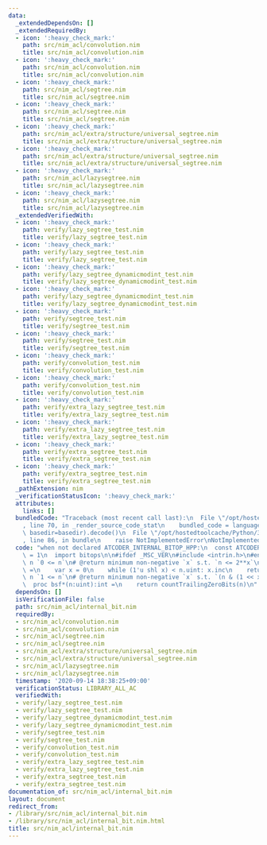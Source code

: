 ```yaml
---
data:
  _extendedDependsOn: []
  _extendedRequiredBy:
  - icon: ':heavy_check_mark:'
    path: src/nim_acl/convolution.nim
    title: src/nim_acl/convolution.nim
  - icon: ':heavy_check_mark:'
    path: src/nim_acl/convolution.nim
    title: src/nim_acl/convolution.nim
  - icon: ':heavy_check_mark:'
    path: src/nim_acl/segtree.nim
    title: src/nim_acl/segtree.nim
  - icon: ':heavy_check_mark:'
    path: src/nim_acl/segtree.nim
    title: src/nim_acl/segtree.nim
  - icon: ':heavy_check_mark:'
    path: src/nim_acl/extra/structure/universal_segtree.nim
    title: src/nim_acl/extra/structure/universal_segtree.nim
  - icon: ':heavy_check_mark:'
    path: src/nim_acl/extra/structure/universal_segtree.nim
    title: src/nim_acl/extra/structure/universal_segtree.nim
  - icon: ':heavy_check_mark:'
    path: src/nim_acl/lazysegtree.nim
    title: src/nim_acl/lazysegtree.nim
  - icon: ':heavy_check_mark:'
    path: src/nim_acl/lazysegtree.nim
    title: src/nim_acl/lazysegtree.nim
  _extendedVerifiedWith:
  - icon: ':heavy_check_mark:'
    path: verify/lazy_segtree_test.nim
    title: verify/lazy_segtree_test.nim
  - icon: ':heavy_check_mark:'
    path: verify/lazy_segtree_test.nim
    title: verify/lazy_segtree_test.nim
  - icon: ':heavy_check_mark:'
    path: verify/lazy_segtree_dynamicmodint_test.nim
    title: verify/lazy_segtree_dynamicmodint_test.nim
  - icon: ':heavy_check_mark:'
    path: verify/lazy_segtree_dynamicmodint_test.nim
    title: verify/lazy_segtree_dynamicmodint_test.nim
  - icon: ':heavy_check_mark:'
    path: verify/segtree_test.nim
    title: verify/segtree_test.nim
  - icon: ':heavy_check_mark:'
    path: verify/segtree_test.nim
    title: verify/segtree_test.nim
  - icon: ':heavy_check_mark:'
    path: verify/convolution_test.nim
    title: verify/convolution_test.nim
  - icon: ':heavy_check_mark:'
    path: verify/convolution_test.nim
    title: verify/convolution_test.nim
  - icon: ':heavy_check_mark:'
    path: verify/extra_lazy_segtree_test.nim
    title: verify/extra_lazy_segtree_test.nim
  - icon: ':heavy_check_mark:'
    path: verify/extra_lazy_segtree_test.nim
    title: verify/extra_lazy_segtree_test.nim
  - icon: ':heavy_check_mark:'
    path: verify/extra_segtree_test.nim
    title: verify/extra_segtree_test.nim
  - icon: ':heavy_check_mark:'
    path: verify/extra_segtree_test.nim
    title: verify/extra_segtree_test.nim
  _pathExtension: nim
  _verificationStatusIcon: ':heavy_check_mark:'
  attributes:
    links: []
  bundledCode: "Traceback (most recent call last):\n  File \"/opt/hostedtoolcache/Python/3.8.5/x64/lib/python3.8/site-packages/onlinejudge_verify/documentation/build.py\"\
    , line 70, in _render_source_code_stat\n    bundled_code = language.bundle(stat.path,\
    \ basedir=basedir).decode()\n  File \"/opt/hostedtoolcache/Python/3.8.5/x64/lib/python3.8/site-packages/onlinejudge_verify/languages/nim.py\"\
    , line 86, in bundle\n    raise NotImplementedError\nNotImplementedError\n"
  code: "when not declared ATCODER_INTERNAL_BITOP_HPP:\n  const ATCODER_INTERNAL_BITOP_HPP*\
    \ = 1\n  import bitops\n\n#ifdef _MSC_VER\n#include <intrin.h>\n#endif\n\n# @param\
    \ n `0 <= n`\n# @return minimum non-negative `x` s.t. `n <= 2**x`\n  proc ceil_pow2*(n:int):int\
    \ =\n    var x = 0\n    while (1'u shl x) < n.uint: x.inc\n    return x\n# @param\
    \ n `1 <= n`\n# @return minimum non-negative `x` s.t. `(n & (1 << x)) != 0`\n\
    \  proc bsf*(n:uint):int =\n    return countTrailingZeroBits(n)\n"
  dependsOn: []
  isVerificationFile: false
  path: src/nim_acl/internal_bit.nim
  requiredBy:
  - src/nim_acl/convolution.nim
  - src/nim_acl/convolution.nim
  - src/nim_acl/segtree.nim
  - src/nim_acl/segtree.nim
  - src/nim_acl/extra/structure/universal_segtree.nim
  - src/nim_acl/extra/structure/universal_segtree.nim
  - src/nim_acl/lazysegtree.nim
  - src/nim_acl/lazysegtree.nim
  timestamp: '2020-09-14 18:38:25+09:00'
  verificationStatus: LIBRARY_ALL_AC
  verifiedWith:
  - verify/lazy_segtree_test.nim
  - verify/lazy_segtree_test.nim
  - verify/lazy_segtree_dynamicmodint_test.nim
  - verify/lazy_segtree_dynamicmodint_test.nim
  - verify/segtree_test.nim
  - verify/segtree_test.nim
  - verify/convolution_test.nim
  - verify/convolution_test.nim
  - verify/extra_lazy_segtree_test.nim
  - verify/extra_lazy_segtree_test.nim
  - verify/extra_segtree_test.nim
  - verify/extra_segtree_test.nim
documentation_of: src/nim_acl/internal_bit.nim
layout: document
redirect_from:
- /library/src/nim_acl/internal_bit.nim
- /library/src/nim_acl/internal_bit.nim.html
title: src/nim_acl/internal_bit.nim
---
```

